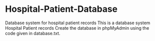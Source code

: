 # Hospital-Patient-Database
Database system for hospital patient records
This is a database system Hospital Patient records
Create the database in phpMyAdmin using the code given in database.txt.
